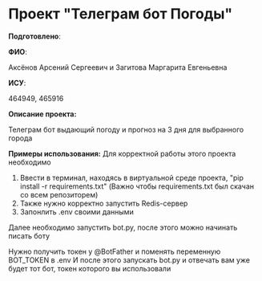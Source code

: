 # Проект "Телеграм бот Погоды"

__Подготовлено__:

**ФИО**:

Аксёнов Арсений Сергеевич и Загитова Маргарита Евгеньевна

**ИСУ**:

464949, 465916

**Описание проекта:**

Телеграм бот выдающий погоду и прогноз на 3 дня для выбранного города



**Примеры использования:**
Для корректной работы этого проекта необходимо
1) Ввести в терминал, находясь в виртуальной среде проекта, "pip install -r requirements.txt" (Важно чтобы requirements.txt был скачан со всем репозиторем)
2) Также нужно корректно запустить Redis-сервер
3) Запонлить .env своими данными


Далее необходимо запустить bot.py, после этого можно начинать писать боту


Нужно получить токен у @BotFather и поменять переменную BOT_TOKEN в .env
И после этого запускать bot.py и отвечать вам уже будет тот бот, токен которого вы использовали
